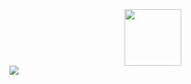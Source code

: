 <div id="header" align="center">
  <img src="https://media.giphy.com/media/M9gbBd9nbDrOTu1Mqx/giphy.gif" width="100"/>
</div>



<div id="badges">
  <a href="https://t.me/Darkselect">
    <img src="https://img.shields.io/badge/Telegram-blue?logo=telegram&logoColor=white"/>
  </a>



